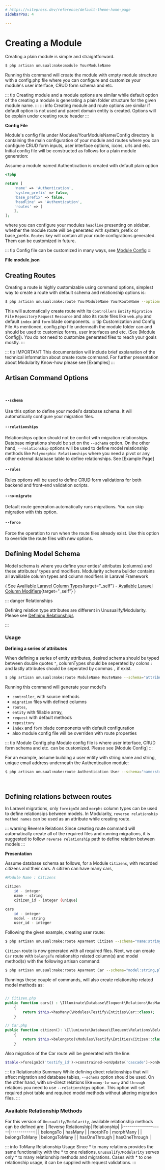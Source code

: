 ```yaml
---
# https://vitepress.dev/reference/default-theme-home-page
sidebarPos: 4

---
```

# Creating a Module

Creating a plain module is simple and straightforward.

```sh
$ php artisan unusual:make:module YourModuleName
```
Running this command will create the module with empty module structure with a config.php file where you can configure and customize your module's user interface, CRUD form schema and etc.

::: tip
Creating module and a module options are similar while default option of the creating a module is generating a plain folder structure for the given module name.
:::
::: info
Creating module and route options are similar if default option is not used and parent domain entity is created. Options will be explain under creating route header
:::

**Config File**

Module's config file under Modules/YourModuleName/Config directory is containing the main configuration of your module and routes where you can configure CRUD form inputs, user interface options, icons, urls and etc. Initial config file will be constructed as follows for a plain module generation:

Assume a module named Authentication is created with default plain option
```php
<?php

return [
    'name' => 'Authentication',
    'system_prefix' => false,
    'base_prefix' => false,
    'headline' => 'Authentication',
    'routes' => [
    ],
];

```
where you can configure your modules `headline` presenting on sidebar, whether the module route will be generated with system_prefix or base_prefix. ``Routes`` key will contain all your route configrations generated. Them can be customized in future.

::: tip
Config file can be customized in many ways, see [Module Config](/)
:::
<br/>

**File module.json**


## Creating Routes
Creating a route is highly customizable using command options, simplest way to create a route with default schema and relationship options is:
```sh
$ php artisan unusual:make:route YourModuleName YourRouteName --options*
```
This will automatically create route with its `Controllers` `Entity` `Migration File` `Repository` `Request` `Resource` and also its route files like `web.php` and default ``index`` and ``form`` blade components.
::: tip Customization and Config File
As mentioned, config.php file underneath the module folder can and should be used to customize forms, user interfaces and etc. (See [Module Config]). You do not need to customize generated files to reach your goals mostly.
:::


::: tip IMPORTANT
This documentation will include brief explanation of the technical information about create route command. For further presentation about Modularity Know-how please see [Examples]
:::

## Artisan Command Options
<br/>

#### `--schema`
Use this option to define your model's database schema. It will automatically configure your migration files. 
#### `--relationships`
Relationships option should not be confict with migration relationships. Database migrations should be set on the `--schema` option. On the other hand, `--relationship` options will be used to define model relationship methods like `Polymorphic Relationships` where you need a pivot or any other external database table to define relationships. See [Example Page]
#### `--rules`
Rules options will be used to define CRUD form validations for both backend and front-end validation scripts. 
#### `--no-migrate`
Default route generation automatically runs migrations. You can skip migration with this option.
#### `--force`
Force the operation to run when the route files already exist. Use this option to override the route files with new options.

## Defining Model Schema
Model schema is where you define your enties' attributes (columns) and these attributes' types and modifiers. Modularity schema builder contains all availiable column types and column modifiers in Laravel Framework

( See [Availiable Laravel Column Types](https://laravel.com/docs/11.x/migrations#available-column-types){target="_self"} -  [Available Laravel Column Modifiers](https://laravel.com/docs/11.x/migrations#column-modifiers){target="_self"} )

::: danger Relationships

Defining relation type attributes are different in Unusualify/Modularity. Please see [Defining Relationships](#defining-relations-between-routes)

:::

### Usage

**Defining a series of attributes**

When defining a series of entity attributes, desired schema should be typed between double quotes `"`, columnTypes should be seperated by colons `:` and lastly attributes should be seperated by commas `,` if exist.

```sh
$ php artisan unusual:make:route ModuleName RouteName --schema="attributeName:columnType#1:columnType#2,attributeName#2:...columnType#:..columnModifiers#"
```
Running this command will generate your model's 
 - `controller`, with source methods
 - `migration` files with defined columns
 - `routes`,
 - `entity` with fillable array,
 - `request` with default methods
 - `repository`
 - `index` and `form` blade components with default configuration
 - also module config file will be overriden with route properties 
  
::: tip Module Config.php
Module config file is where user interface, CRUD form schema and etc. can be customized. Please see [Module Config]
:::

For an example, assume building a user entity with string name and string, unique email address underneath the Authentication module:
```sh
$ php artisan unusual:make:route Authentication User --schema="name:string,email:string:unique"
```


<br/>

## **Defining relations between routes**

In Laravel migrations, only `foreignId` and `morphs` column types can be used to define relationsips between models. In Modularity, `reverse relationship method names` can be used as an attribute while creating route. 

::: warning Reverse Relations
Since creating route command will automatically create all of the required files and running migrations, it is suggested to follow `reverse relationship` path to define relation between models
:::

**Presentation**

Assume database schema as follows, for a Module `Citizens`, with recorded citizens and their cars. A citizen can have many cars,

```sh
#Module Name : Citizens

citizen
    id - integer
    name - string
    citizen_id - integer (unique)

cars
    id - integer
    model - string
    user_id - integer
```

Following the given example, creating user route:
```sh
$ php artisan unusual:make:route Aparment Citizen --schema="name:string,citizen_id:integer:unique"
```
`Citizen` route is now generated with all required files. Next, we can create `Car` route with `belongsTo` relationship related column(s) and model method(s) with the following artisan command:
```sh
$ php artisan unusual:make:route Aparment Car --schema="model:string,plate:string:unique,citizen:belongsTo"
```
Runnings these couple of commands, will also create relationship related model methods as:
```php

// Citizen.php
public function cars() : \Illuminate\Database\Eloquent\Relations\HasMany
	{
		return $this->hasMany(\Modules\Testify\Entities\Car::class);
	}

// Car.php
public function citizen(): \Illuminate\Database\Eloquent\Relations\BelongsTo
    {
        return $this->belongsto(\Modules\Testify\Entities\Citizen::class, 'citizen_id', 'id')
    }
```

Also migration of the Car route will be generated with the line:
```php
$table->foreignId('testify_id')->constrained->onUpdate('cascade')->onDelete('cascade');
```


::: tip Relationship Summary
While defining direct relationships that will affect migration and database tables, `--schema` option should be used. On the other hand, with un-direct relations like `many-to-many` and `through` relations you need to use `--relationships` option. This option will set required pivot table and required model methods without altering migration files.
:::

### Available Relationship Methods
For this version of `Unusualify/Modularity`, available relationship methods can be defined are:
| Reverse Relationship| Relationship|
|:--------------------|------------:|
| belongsTo           | hasMany     |
| morphTo            | morphMany      |
| belongsToMany           | belongsToMany      |
| hasOneThrough           | hasOneThrough      |

::: info ToMany Relationship Usage
Since * to many relations provides the same functionality with the * to one relations, `Unusualify/Modularity` serves only * to many relationship methods and migrations. Cases with * to one relationship usage, it can be supplied with request validations.
:::



